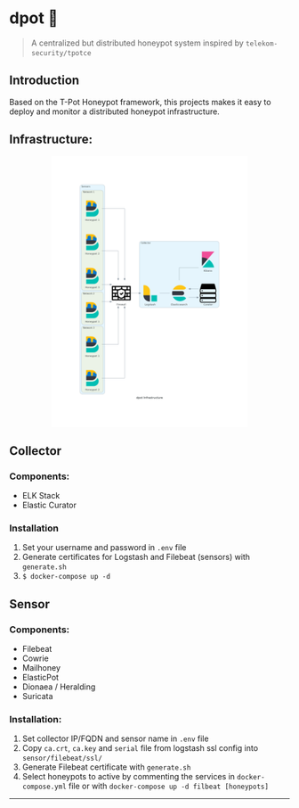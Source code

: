 # dpot 🍯
> A centralized but distributed honeypot system inspired by `telekom-security/tpotce`

## Introduction

Based on the T-Pot Honeypot framework, this projects makes it easy to deploy and monitor a distributed honeypot infrastructure.

## Infrastructure:

<img src="doc/assets/dpot_infrastructure.png" style="display: block; margin-left: auto; margin-right: auto; width: 70%"/>

## Collector

### Components:

- ELK Stack
- Elastic Curator

### Installation

1) Set your username and password in `.env` file
2) Generate certificates for Logstash and Filebeat (sensors) with `generate.sh`
3) `$ docker-compose up -d`

## Sensor

### Components:

- Filebeat
- Cowrie
- Mailhoney
- ElasticPot
- Dionaea / Heralding
- Suricata

### Installation:

1) Set collector IP/FQDN and sensor name in `.env` file
2) Copy `ca.crt`, `ca.key` and `serial` file from logstash ssl config into `sensor/filebeat/ssl/`
3) Generate Filebeat certificate with `generate.sh`
4) Select honeypots to active by commenting the services in `docker-compose.yml` file or with `docker-compose up -d filbeat [honeypots]`

---